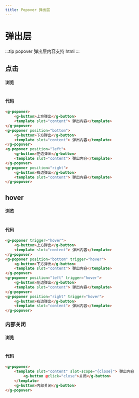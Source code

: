 ```yaml
---
title: Popover 弹出层
---
```

# 弹出层
:::tip
popover 弹出层内容支持 html
:::
## 点击

#### 浏览
#
<ClientOnly>
<popover-demo-1></popover-demo-1>
</ClientOnly>

#### 代码

```html
<g-popover>
    <g-button>上方弹出</g-button>
    <template slot="content"> 弹出内容</template>
</g-popover>
<g-popover position="bottom">
    <g-button>下方弹出</g-button>
    <template slot="content"> 弹出内容</template>
</g-popover>
<g-popover position="left">
    <g-button>左边弹出</g-button>
    <template slot="content"> 弹出内容</template>
</g-popover>
<g-popover position="right">
    <g-button>右边弹出</g-button>
    <template slot="content"> 弹出内容</template>
</g-popover>
```
## hover

#### 浏览
#
<ClientOnly>
<popover-demo-2></popover-demo-2>
</ClientOnly>

#### 代码

```html
<g-popover trigger="hover">
    <g-button>上方弹出</g-button>
    <template slot="content"> 弹出内容</template>
</g-popover>
<g-popover position="bottom" trigger="hover">
    <g-button>下方弹出</g-button>
    <template slot="content"> 弹出内容</template>
</g-popover>
<g-popover position="left" trigger="hover">
    <g-button>左边弹出</g-button>
    <template slot="content"> 弹出内容</template>
</g-popover>
<g-popover position="right" trigger="hover">
    <g-button>右边弹出</g-button>
    <template slot="content"> 弹出内容</template>
</g-popover>
```
### 内部关闭

#### 浏览
#
<ClientOnly>
<popover-demo-3></popover-demo-3>
</ClientOnly>

#### 代码

```html
<g-popover>
    <template slot="content" slot-scope="{close}"> 弹出内容
        <g-button @click="close">关闭</g-button>
    </template>
    <g-button>内部关闭</g-button>
</g-popover>
```